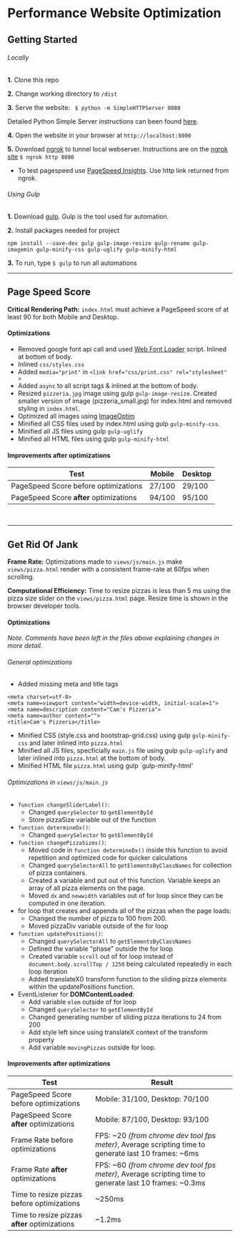 # Performance Website Optimization

## Getting Started

###### Locally

**1.** Clone this repo

**2.** Change working directory to ``` /dist ```

**3.** Serve the website: ``` $ python -m SimpleHTTPServer 8080```

Detailed Python Simple Server instructions can been found [here](https://docs.python.org/2/library/basehttpserver.html).

**4.** Open the website in your browser at ``` http://localhost:8000 ```

**5.** Download [ngrok](https://ngrok.com/download) to tunnel local webserver. Instructions are on the [ngrok site](https://ngrok.com/docs#expose) ``` $ ngrok http 8080 ```

- To test pagespeed use [PageSpeed Insights](https://developers.google.com/speed/pagespeed/insights/). Use http link returned from ngrok.

###### Using Gulp

**1.** Download [gulp](https://www.npmjs.com/package/gulp). Gulp is the tool used for automation.

**2.** Install packages needed for project

```
npm install --save-dev gulp gulp-image-resize gulp-rename gulp-imagemin gulp-minify-css gulp-uglify gulp-minify-html
```

**3.** To run, type ```$ gulp``` to run all automations
<br>
<hr />

## Page Speed Score

**Critical Rendering Path:** ```index.html``` must achieve a PageSpeed score of at least 90 for both Mobile and Desktop.

#### Optimizations

- Removed google font api call and used [Web Font Loader](https://github.com/typekit/webfontloader) script. Inlined at bottom of body.
- Inlined ```css/styles.css```
- Added ```media="print"``` in ```<link href="css/print.css" rel="stylesheet" >```
- Added ```async``` to all script tags & inlined at the bottom of body.
- Resized `pizzeria.jpg` image using gulp `gulp-image-resize`. Created smaller version of image (pizzeria_small.jpg) for index.html and removed styling in `index.html`.
- Optimized all images using [ImageOptim](https://imageoptim.com/)
- Minified all CSS files used by index.html using gulp `gulp-minify-css`.
- Minified all JS files using gulp `gulp-uglify`
- Minified all HTML files using gulp `gulp-minify-html`

#### Improvements after optimizations

|   Test    |   Mobile  |   Desktop |
|-----------|-----------|-----------|
|   PageSpeed Score before optimizations    |   27/100  | 29/100    |
|   PageSpeed Score **after** optimizations |   94/100  |   95/100  |
<br>
<hr />

## Get Rid Of Jank

**Frame Rate:** Optimizations made to `views/js/main.js` make `views/pizza.html` render with a consistent frame-rate at 60fps when scrolling.

**Computational Efficiency:** Time to resize pizzas is less than 5 ms using the pizza size slider on the `views/pizza.html` page. Resize time is shown in the browser developer tools.

#### Optimizations

*Note. Comments have been left in the files above explaining changes in more detail.*

###### General optimizations

- Added missing meta and title tags
```
<meta charset=utf-8>
<meta name=viewport content="width=device-width, initial-scale=1">
<meta name=description content="Cam's Pizzeria">
<meta name=author content="">
<title>Cam's Pizzeria</title>
```
- Minified CSS (style.css and bootstrap-grid.css) using gulp `gulp-minify-css` and later inlined into `pizza.html`
- Minified all JS files, specficially `main.js` file using gulp `gulp-uglify` and later inlined into `pizza.html` at the bottom of body.
- Minified HTML file `pizza.html` using gulp `gulp-minify-html'


###### Optimizations in `views/js/main.js`

- `function changeSliderLabel()`:
    - Changed `querySelector` to `getElementById`
    - Store pizzaSize variable out of the function
- `function determineDx()`:
    - Changed `querySelector` to `getElementById`
- `function changePizzaSizes()`:
    - Moved code in `function determineDx()` inside this function to avoid repetition and optimized code for quicker calculations
    - Changed `querySelectorAll` to `getElementsByClassNames` for collection of pizza containers.
    - Created a variable and put out of this function. Variable keeps an array of all pizza elements on the page.
    - Moved `dx` and `newwidth` variables out of for loop since they can be computed in one iteration.
- for loop that creates and appends all of the pizzas when the page loads:
    - Changed the number of pizza to 100 from 200.
    - Moved pizzaDiv variable outside of the for loop
- `function updatePositions()`:
    - Changed `querySelectorAll` to `getElementsByClassNames`
    - Defined the variable "phase" outside the for loop
    - Created variable `scroll` out of for loop instead of `document.body.scrollTop / 1250` being calculated repeatedly in each loop iteration
    - Added translateX() transform function to the sliding pizza elements within the updatePositions function.
- EventListener for **DOMContentLoaded**:
    - Add variable `elem` outside of for loop
    - Changed `querySelector` to `getElementById`
    - Changed generating number of sliding pizza iterations to 24 from 200
    - Add style left since using translateX context of the transform property
    - Add variable `movingPizzas` outside for loop.

#### Improvements after optimizations

|   Test    |   Result  |
|-----------|-----------|
|   PageSpeed Score before optimizations    |   Mobile: 31/100, Desktop: 70/100  |
|   PageSpeed Score **after** optimizations |   Mobile: 87/100, Desktop: 93/100  |
|   Frame Rate before optimizations         |   FPS: ~20 *(from chrome dev tool fps meter)*, Average scripting time to generate last 10 frames: ~6ms |
|   Frame Rate **after** optimizations      |   FPS: ~60 *(from chrome dev tool fps meter)*, Average scripting time to generate last 10 frames: ~0.3ms|
|   Time to resize pizzas before optimizations  |   ~250ms  |
|   Time to resize pizzas **after** optimizations   |   ~1.2ms    |


